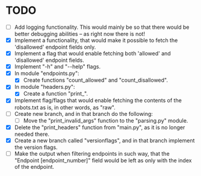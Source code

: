 # TODO
- [ ] Add logging functionality. This would mainly be so that there would be better
  debugging abilities – as right now there is not!
- [x] Implement a functionality, that would make it possible to fetch the 'disallowed'
  endpoint fields only.
- [x] Implement a flag that would enable fetching both 'allowed' and 'disallowed'
  endpoint fields.
- [x] Implement "-h" and "--help" flags.
- [x] In module "endpoints.py":
  - [x] Create functions "count_allowed" and "count_disallowed".
- [x] In module "headers.py":
  - [x] Create a function "print_".
- [x] Implement flag/flags that would enable fetching the contents of the
  robots.txt as is, in other words, as "raw".
- [ ] Create new branch, and in that branch do the following:
  - [ ] Move the "print_invalid_args" function to the "parsing.py" module.
- [x] Delete the "print_headers" function from "main.py", as it is no longer
  needed there.
- [x] Create a new branch called "versionflags", and in that branch implement
  the version flags.
- [ ] Make the output when filtering endpoints in such way, that the "Endpoint
  [endpoint_number]" field would be left as only with the index of the endpoint.
